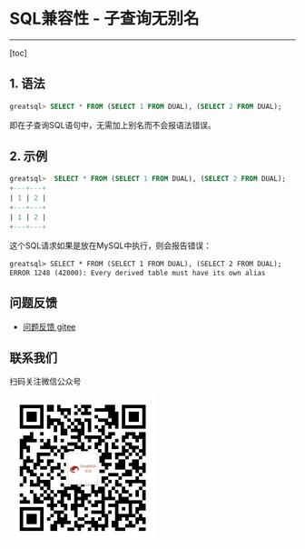 # SQL兼容性 - 子查询无别名
---
[toc]
## 1. 语法

```sql
greatsql> SELECT * FROM (SELECT 1 FROM DUAL), (SELECT 2 FROM DUAL);
```

即在子查询SQL语句中，无需加上别名而不会报语法错误。

## 2. 示例

```sql
greatsql>  SELECT * FROM (SELECT 1 FROM DUAL), (SELECT 2 FROM DUAL);
+---+---+
| 1 | 2 |
+---+---+
| 1 | 2 |
+---+---+
```

这个SQL请求如果是放在MySQL中执行，则会报告错误：
```
greatsql> SELECT * FROM (SELECT 1 FROM DUAL), (SELECT 2 FROM DUAL);
ERROR 1248 (42000): Every derived table must have its own alias
```

**问题反馈**
---
- [问题反馈 gitee](https://gitee.com/GreatSQL/GreatSQL-Manual/issues)


**联系我们**
---

扫码关注微信公众号

![greatsql-wx](../greatsql-wx.jpg)
